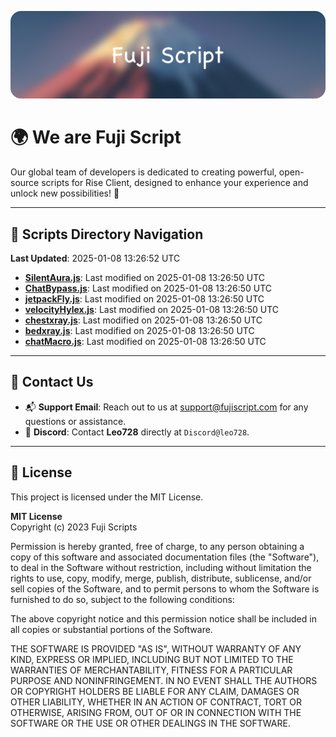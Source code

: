 ![Banner](.github/b.webp)

# 🌍 **We are Fuji Script**

Our global team of developers is dedicated to creating powerful, open-source scripts for Rise Client, designed to enhance your experience and unlock new possibilities! 🌟

---
<!-- SCRIPTS_NAVIGATION_START -->
## 📂 **Scripts Directory Navigation**

**Last Updated**: 2025-01-08 13:26:52 UTC

- **[SilentAura.js](scripts/SilentAura.js)**: Last modified on 2025-01-08 13:26:50 UTC
- **[ChatBypass.js](scripts/ChatBypass.js)**: Last modified on 2025-01-08 13:26:50 UTC
- **[jetpackFly.js](scripts/jetpackFly.js)**: Last modified on 2025-01-08 13:26:50 UTC
- **[velocityHylex.js](scripts/velocityHylex.js)**: Last modified on 2025-01-08 13:26:50 UTC
- **[chestxray.js](scripts/chestxray.js)**: Last modified on 2025-01-08 13:26:50 UTC
- **[bedxray.js](scripts/bedxray.js)**: Last modified on 2025-01-08 13:26:50 UTC
- **[chatMacro.js](scripts/chatMacro.js)**: Last modified on 2025-01-08 13:26:50 UTC

<!-- SCRIPTS_NAVIGATION_END -->

---

## 💬 **Contact Us**  
- 📬 **Support Email**: Reach out to us at [support@fujiscript.com](mailto:support@fujiscript.com) for any questions or assistance.  
- 💬 **Discord**: Contact **Leo728** directly at `Discord@leo728`.

---

## 📜 **License**

This project is licensed under the MIT License.  

**MIT License**  
Copyright (c) 2023 Fuji Scripts  

Permission is hereby granted, free of charge, to any person obtaining a copy of this software and associated documentation files (the "Software"), to deal in the Software without restriction, including without limitation the rights to use, copy, modify, merge, publish, distribute, sublicense, and/or sell copies of the Software, and to permit persons to whom the Software is furnished to do so, subject to the following conditions:  

The above copyright notice and this permission notice shall be included in all copies or substantial portions of the Software.  

THE SOFTWARE IS PROVIDED "AS IS", WITHOUT WARRANTY OF ANY KIND, EXPRESS OR IMPLIED, INCLUDING BUT NOT LIMITED TO THE WARRANTIES OF MERCHANTABILITY, FITNESS FOR A PARTICULAR PURPOSE AND NONINFRINGEMENT. IN NO EVENT SHALL THE AUTHORS OR COPYRIGHT HOLDERS BE LIABLE FOR ANY CLAIM, DAMAGES OR OTHER LIABILITY, WHETHER IN AN ACTION OF CONTRACT, TORT OR OTHERWISE, ARISING FROM, OUT OF OR IN CONNECTION WITH THE SOFTWARE OR THE USE OR OTHER DEALINGS IN THE SOFTWARE.  
